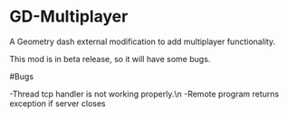 # GD-Multiplayer
A Geometry dash external modification to add multiplayer functionality.

This mod is in beta release, so it will have some bugs.

#Bugs

-Thread tcp handler is not working properly.\n
-Remote program returns exception if server closes
